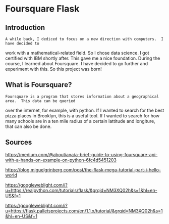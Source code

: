 # Foursquare Flask

## Introduction

    A while back, I dediced to focus on a new direction with computers.  I have decided to
work with a mathematical-related field.  So I chose data science.  I got certified with IBM shortly
after.  This gave me a nice foundation.  During the course, I learned about Foursquare.  I have decided
to go further and experiment with this.  So this project was born!

## What is Foursquare?

    Foursquare is a program that stores information about a geographical area.  This data can be queried
over the internet, for example, with python.  If I wanted to search for the best pizza places in Brooklyn,
this is a useful tool.  If I wanted to search for how many schools are in a ten mile radius of a certain
lattitude and longiture, that can also be done.

## Sources

https://medium.com/@aboutiana/a-brief-guide-to-using-foursquare-api-with-a-hands-on-example-on-python-6fc4d5451203

https://blog.miguelgrinberg.com/post/the-flask-mega-tutorial-part-i-hello-world

https://googleweblight.com/i?u=https://realpython.com/tutorials/flask/&grqid=NM3XQ02h&s=1&hl=en-US&f=1

https://googleweblight.com/i?u=https://flask.palletsprojects.com/en/1.1.x/tutorial/&grqid=NM3XQ02h&s=1&hl=en-US&f=1
